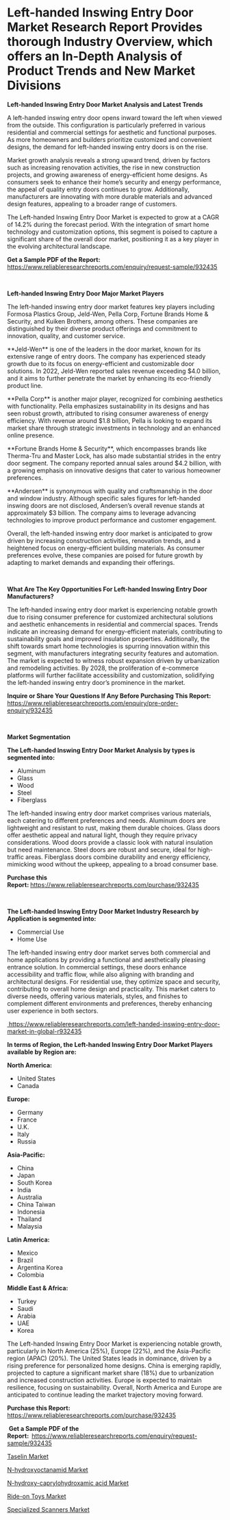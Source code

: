 <p><h1>Left-handed Inswing Entry Door Market Research Report Provides thorough Industry Overview, which offers an In-Depth Analysis of Product Trends and New Market Divisions</h1></p><p><strong>Left-handed Inswing Entry Door Market Analysis and Latest Trends</strong></p>
<p><p>A left-handed inswing entry door opens inward toward the left when viewed from the outside. This configuration is particularly preferred in various residential and commercial settings for aesthetic and functional purposes. As more homeowners and builders prioritize customized and convenient designs, the demand for left-handed inswing entry doors is on the rise.</p><p>Market growth analysis reveals a strong upward trend, driven by factors such as increasing renovation activities, the rise in new construction projects, and growing awareness of energy-efficient home designs. As consumers seek to enhance their home’s security and energy performance, the appeal of quality entry doors continues to grow. Additionally, manufacturers are innovating with more durable materials and advanced design features, appealing to a broader range of customers.</p><p>The Left-handed Inswing Entry Door Market is expected to grow at a CAGR of 14.2% during the forecast period. With the integration of smart home technology and customization options, this segment is poised to capture a significant share of the overall door market, positioning it as a key player in the evolving architectural landscape.</p></p>
<p><strong>Get a Sample PDF of the Report:&nbsp;</strong> <a href="https://www.reliableresearchreports.com/enquiry/request-sample/932435?utm_campaign=40&utm_medium=2&utm_source=Github&utm_content=ia&utm_term=21032025&utm_id=left-handed-inswing-entry-door">https://www.reliableresearchreports.com/enquiry/request-sample/932435</a></p>
<p>&nbsp;</p>
<p><strong>Left-handed Inswing Entry Door Major Market Players</strong></p>
<p><p>The left-handed inswing entry door market features key players including Formosa Plastics Group, Jeld-Wen, Pella Corp, Fortune Brands Home & Security, and Kuiken Brothers, among others. These companies are distinguished by their diverse product offerings and commitment to innovation, quality, and customer service.</p><p>**Jeld-Wen** is one of the leaders in the door market, known for its extensive range of entry doors. The company has experienced steady growth due to its focus on energy-efficient and customizable door solutions. In 2022, Jeld-Wen reported sales revenue exceeding $4.0 billion, and it aims to further penetrate the market by enhancing its eco-friendly product line.</p><p>**Pella Corp** is another major player, recognized for combining aesthetics with functionality. Pella emphasizes sustainability in its designs and has seen robust growth, attributed to rising consumer awareness of energy efficiency. With revenue around $1.8 billion, Pella is looking to expand its market share through strategic investments in technology and an enhanced online presence.</p><p>**Fortune Brands Home & Security**, which encompasses brands like Therma-Tru and Master Lock, has also made substantial strides in the entry door segment. The company reported annual sales around $4.2 billion, with a growing emphasis on innovative designs that cater to various homeowner preferences.</p><p>**Andersen** is synonymous with quality and craftsmanship in the door and window industry. Although specific sales figures for left-handed inswing doors are not disclosed, Andersen’s overall revenue stands at approximately $3 billion. The company aims to leverage advancing technologies to improve product performance and customer engagement.</p><p>Overall, the left-handed inswing entry door market is anticipated to grow driven by increasing construction activities, renovation trends, and a heightened focus on energy-efficient building materials. As consumer preferences evolve, these companies are poised for future growth by adapting to market demands and expanding their offerings.</p></p>
<p>&nbsp;</p>
<p><strong>What Are The Key Opportunities For Left-handed Inswing Entry Door Manufacturers?</strong></p>
<p><p>The left-handed inswing entry door market is experiencing notable growth due to rising consumer preference for customized architectural solutions and aesthetic enhancements in residential and commercial spaces. Trends indicate an increasing demand for energy-efficient materials, contributing to sustainability goals and improved insulation properties. Additionally, the shift towards smart home technologies is spurring innovation within this segment, with manufacturers integrating security features and automation. The market is expected to witness robust expansion driven by urbanization and remodeling activities. By 2028, the proliferation of e-commerce platforms will further facilitate accessibility and customization, solidifying the left-handed inswing entry door’s prominence in the market.</p></p>
<p><strong>Inquire or Share Your Questions If Any Before Purchasing This Report:</strong> <a href="https://www.reliableresearchreports.com/enquiry/pre-order-enquiry/932435?utm_campaign=40&utm_medium=2&utm_source=Github&utm_content=ia&utm_term=21032025&utm_id=left-handed-inswing-entry-door">https://www.reliableresearchreports.com/enquiry/pre-order-enquiry/932435</a></p>
<p>&nbsp;</p>
<p><strong>Market Segmentation</strong></p>
<p><strong>The Left-handed Inswing Entry Door Market Analysis by types is segmented into:</strong></p>
<p><ul><li>Aluminum</li><li>Glass</li><li>Wood</li><li>Steel</li><li>Fiberglass</li></ul></p>
<p><p>The left-handed inswing entry door market comprises various materials, each catering to different preferences and needs. Aluminum doors are lightweight and resistant to rust, making them durable choices. Glass doors offer aesthetic appeal and natural light, though they require privacy considerations. Wood doors provide a classic look with natural insulation but need maintenance. Steel doors are robust and secure, ideal for high-traffic areas. Fiberglass doors combine durability and energy efficiency, mimicking wood without the upkeep, appealing to a broad consumer base.</p></p>
<p><strong>Purchase this Report:&nbsp;</strong><a href="https://www.reliableresearchreports.com/purchase/932435?utm_campaign=40&utm_medium=2&utm_source=Github&utm_content=ia&utm_term=21032025&utm_id=left-handed-inswing-entry-door">https://www.reliableresearchreports.com/purchase/932435</a></p>
<p>&nbsp;</p>
<p><strong>The Left-handed Inswing Entry Door Market Industry Research by Application is segmented into:</strong></p>
<p><ul><li>Commercial Use</li><li>Home Use</li></ul></p>
<p><p>The left-handed inswing entry door market serves both commercial and home applications by providing a functional and aesthetically pleasing entrance solution. In commercial settings, these doors enhance accessibility and traffic flow, while also aligning with branding and architectural designs. For residential use, they optimize space and security, contributing to overall home design and practicality. This market caters to diverse needs, offering various materials, styles, and finishes to complement different environments and preferences, thereby enhancing user experience in both sectors.</p></p>
<p><a href="https://www.reliableresearchreports.com/left-handed-inswing-entry-door-market-in-global-r932435?utm_campaign=40&utm_medium=2&utm_source=Github&utm_content=ia&utm_term=21032025&utm_id=left-handed-inswing-entry-door">&nbsp;https://www.reliableresearchreports.com/left-handed-inswing-entry-door-market-in-global-r932435</a></p>
<p><strong>In terms of Region, the Left-handed Inswing Entry Door Market Players available by Region are:</strong></p>
<p>
    <p> <strong> North America: </strong>
        <ul>
            <li>United States</li>
            <li>Canada</li>
        </ul>
        </p> 
    <p> <strong> Europe: </strong>
        <ul>
            <li>Germany</li>
            <li>France</li>
            <li>U.K.</li>
            <li>Italy</li>
            <li>Russia</li>
        </ul>
        </p> 
    <p> <strong> Asia-Pacific: </strong>
        <ul>
            <li>China</li>
            <li>Japan</li>
            <li>South Korea</li>
            <li>India</li>
            <li>Australia</li>
            <li>China Taiwan</li>
            <li>Indonesia</li>
            <li>Thailand</li>
            <li>Malaysia</li>
        </ul>
        </p> 
    <p> <strong> Latin America: </strong>
        <ul>
            <li>Mexico</li>
            <li>Brazil</li>
            <li>Argentina Korea</li>
            <li>Colombia</li>
        </ul>
        </p> 
    <p> <strong> Middle East & Africa: </strong>
        <ul>
            <li>Turkey</li>
            <li>Saudi</li>
            <li>Arabia</li>
            <li>UAE</li>
            <li>Korea</li>
        </ul>
    </p>
    </p>
<p><p>The Left-handed Inswing Entry Door Market is experiencing notable growth, particularly in North America (25%), Europe (22%), and the Asia-Pacific region (APAC) (20%). The United States leads in dominance, driven by a rising preference for personalized home designs. China is emerging rapidly, projected to capture a significant market share (18%) due to urbanization and increased construction activities. Europe is expected to maintain resilience, focusing on sustainability. Overall, North America and Europe are anticipated to continue leading the market trajectory moving forward.</p></p>
<p><strong>Purchase this Report: </strong><a href="https://www.reliableresearchreports.com/purchase/932435?utm_campaign=40&utm_medium=2&utm_source=Github&utm_content=ia&utm_term=21032025&utm_id=left-handed-inswing-entry-door">https://www.reliableresearchreports.com/purchase/932435</a></p>
<p>&nbsp;<strong>Get a Sample PDF of the Report:&nbsp;&nbsp;</strong><a href="https://www.reliableresearchreports.com/enquiry/request-sample/932435?utm_campaign=40&utm_medium=2&utm_source=Github&utm_content=ia&utm_term=21032025&utm_id=left-handed-inswing-entry-door">https://www.reliableresearchreports.com/enquiry/request-sample/932435</a></p>
<p><strong></strong></p>
<p><p><a href="https://github.com/botocniveda/Market-Research-Report-List-1/blob/main/taselin-market.md?utm_campaign=40&utm_medium=2&utm_source=Github&utm_content=ia&utm_term=21032025&utm_id=left-handed-inswing-entry-door">Taselin Market</a></p><p><a href="https://github.com/obajimlaweh59/Market-Research-Report-List-1/blob/main/n-hydroxyoctanamid-market.md?utm_campaign=40&utm_medium=2&utm_source=Github&utm_content=ia&utm_term=21032025&utm_id=left-handed-inswing-entry-door">N-hydroxyoctanamid Market</a></p><p><a href="https://github.com/cordaysamaya/Market-Research-Report-List-1/blob/main/n-hydroxy-caprylohydroxamic-acid-market.md?utm_campaign=40&utm_medium=2&utm_source=Github&utm_content=ia&utm_term=21032025&utm_id=left-handed-inswing-entry-door">N-hydroxy-caprylohydroxamic acid Market</a></p><p><a href="https://github.com/taffouasaoka/Market-Research-Report-List-1/blob/main/ride-on-toys-market.md?utm_campaign=40&utm_medium=2&utm_source=Github&utm_content=ia&utm_term=21032025&utm_id=left-handed-inswing-entry-door">Ride-on Toys Market</a></p><p><a href="https://github.com/kuciakkukalo/Market-Research-Report-List-1/blob/main/specialized-scanners-market.md?utm_campaign=40&utm_medium=2&utm_source=Github&utm_content=ia&utm_term=21032025&utm_id=left-handed-inswing-entry-door">Specialized Scanners Market</a></p></p>